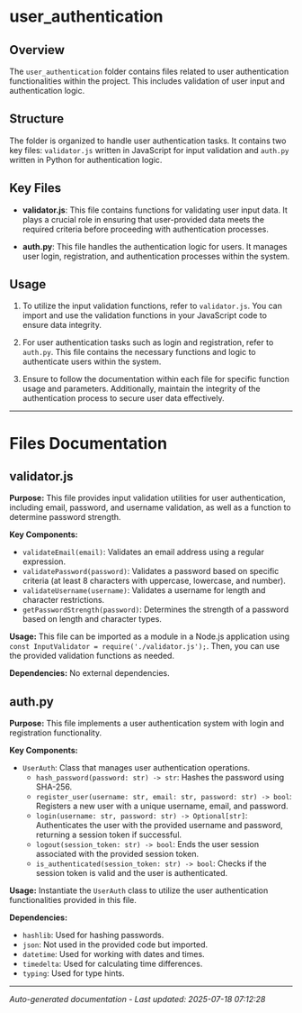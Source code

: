 # user_authentication

## Overview
The `user_authentication` folder contains files related to user authentication functionalities within the project. This includes validation of user input and authentication logic.

## Structure
The folder is organized to handle user authentication tasks. It contains two key files: `validator.js` written in JavaScript for input validation and `auth.py` written in Python for authentication logic.

## Key Files
- **validator.js**: This file contains functions for validating user input data. It plays a crucial role in ensuring that user-provided data meets the required criteria before proceeding with authentication processes.
  
- **auth.py**: This file handles the authentication logic for users. It manages user login, registration, and authentication processes within the system.

## Usage
1. To utilize the input validation functions, refer to `validator.js`. You can import and use the validation functions in your JavaScript code to ensure data integrity.
   
2. For user authentication tasks such as login and registration, refer to `auth.py`. This file contains the necessary functions and logic to authenticate users within the system.

3. Ensure to follow the documentation within each file for specific function usage and parameters. Additionally, maintain the integrity of the authentication process to secure user data effectively.

---

# Files Documentation

## validator.js

**Purpose:** This file provides input validation utilities for user authentication, including email, password, and username validation, as well as a function to determine password strength.

**Key Components:**
- `validateEmail(email)`: Validates an email address using a regular expression.
- `validatePassword(password)`: Validates a password based on specific criteria (at least 8 characters with uppercase, lowercase, and number).
- `validateUsername(username)`: Validates a username for length and character restrictions.
- `getPasswordStrength(password)`: Determines the strength of a password based on length and character types.

**Usage:** This file can be imported as a module in a Node.js application using `const InputValidator = require('./validator.js');`. Then, you can use the provided validation functions as needed.

**Dependencies:** No external dependencies.

## auth.py

**Purpose:** This file implements a user authentication system with login and registration functionality.

**Key Components:**
- `UserAuth`: Class that manages user authentication operations.
  - `hash_password(password: str) -> str`: Hashes the password using SHA-256.
  - `register_user(username: str, email: str, password: str) -> bool`: Registers a new user with a unique username, email, and password.
  - `login(username: str, password: str) -> Optional[str]`: Authenticates the user with the provided username and password, returning a session token if successful.
  - `logout(session_token: str) -> bool`: Ends the user session associated with the provided session token.
  - `is_authenticated(session_token: str) -> bool`: Checks if the session token is valid and the user is authenticated.

**Usage:** Instantiate the `UserAuth` class to utilize the user authentication functionalities provided in this file.

**Dependencies:**
- `hashlib`: Used for hashing passwords.
- `json`: Not used in the provided code but imported.
- `datetime`: Used for working with dates and times.
- `timedelta`: Used for calculating time differences.
- `typing`: Used for type hints.

---
*Auto-generated documentation - Last updated: 2025-07-18 07:12:28*
